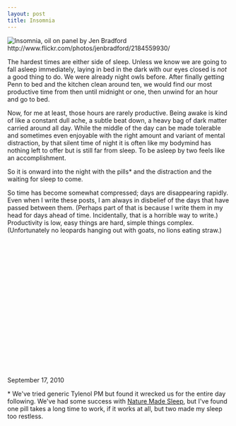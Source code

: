 ```yaml
---
layout: post
title: Insomnia
---
```


<img src="http://farm3.static.flickr.com/2129/2184559930_1a52ba5af7_o.jpg" title="Insomnia, oil on panel by Jen Bradford http://www.flickr.com/photos/jenbradford/2184559930/">

The hardest times are either side of sleep. Unless we know we are going to fall asleep immediately, laying in bed in the dark with our eyes closed is _not_ a good thing to do. We were already night owls before. After finally getting Penn to bed and the kitchen clean around ten, we would find our most productive time from then until midnight or one, then unwind for an hour and go to bed. 

Now, for me at least, those hours are rarely productive. Being awake is kind of like a constant dull ache, a subtle beat down, a heavy bag of dark matter carried around all day. While the middle of the day can be made tolerable and sometimes even enjoyable with the right amount and variant of mental distraction, by that silent time of night it is often like my bodymind has nothing left to offer but is still far from sleep. To be asleep by two feels like an accomplishment.

So it is onward into the night with the pills* and the distraction and the waiting for sleep to come.

So time has become somewhat compressed; days are disappearing rapidly. Even when I write these posts, I am always in disbelief of the days that have passed between them. (Perhaps part of that is because I write them in my head for days ahead of time. Incidentally, that is a horrible way to write.) Productivity is low, easy things are hard, simple things complex. (Unfortunately no leopards hanging out with goats, no lions eating straw.)

<p><object width="480" height="295"><param name="movie" value="http://www.youtube.com/v/SYDLv8rK4z8?fs=1&amp;hl=en_US"></param><param name="allowFullScreen" value="true"></param><param name="allowscriptaccess" value="always"></param><embed src="http://www.youtube.com/v/SYDLv8rK4z8?fs=1&amp;hl=en_US" type="application/x-shockwave-flash" allowscriptaccess="always" allowfullscreen="true" width="480" height="295"></embed></object></p>

<p class="date" style="clear:all">September 17, 2010</p>

<p class="postscript">* We've tried generic Tylenol PM but found it wrecked us for the entire day following. We've had some success with <a href="http://www.naturemade.com/sleep/">Nature Made Sleep</a>, but I've found one pill takes a long time to work, if it works at all, but two made my sleep too restless.</p>